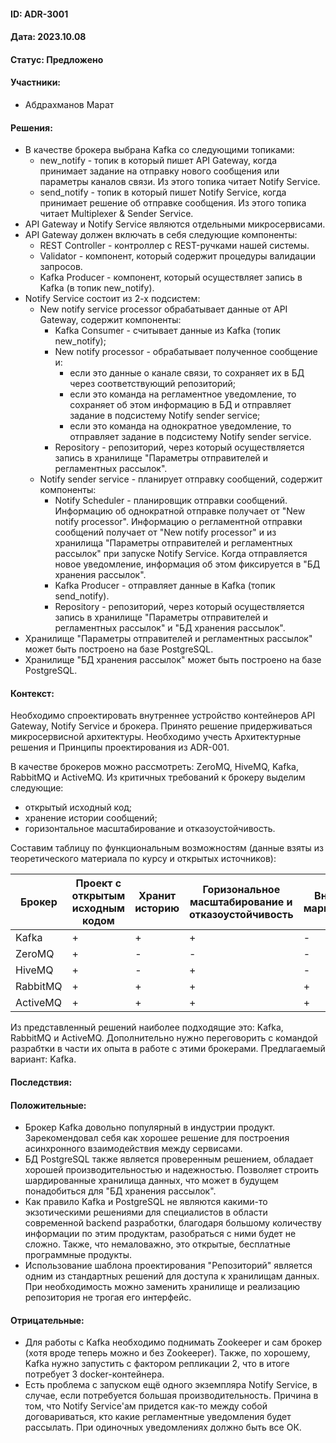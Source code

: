 #### ID: ADR-3001

#### Дата: 2023.10.08

#### Статус: Предложено

#### Участники:
* Абдрахманов Марат

#### Решения:
* В качестве брокера выбрана Kafka со следующими топиками:
    * new_notify - топик в который пишет API Gateway, когда принимает задание на отправку нового сообщения или параметры каналов связи. Из этого топика читает Notify Service.
    * send_notify - топик в который пишет Notify Service, когда принимает решение об отправке сообщения. Из этого топика читает Multiplexer & Sender Service.
* API Gateway и Notify Service являются отдельными микросервисами.
* API Gateway должен включать в себя следующие компоненты:
    * REST Controller - контроллер с REST-ручками нашей системы.
    * Validator - компонент, который содержит процедуры валидации запросов.
    * Kafka Producer - компонент, который осуществляет запись в Kafka (в топик new_notify).
* Notify Service состоит из 2-х подсистем:
    * New notify service processor обрабатывает данные от API Gateway, содержит компоненты:
        * Kafka Consumer - считывает данные из Kafka (топик new_notify);
        * New notify processor - обрабатывает полученное сообщение и:
            * если это данные о канале связи, то сохраняет их в БД через соответствующий репозиторий;
            * если это команда на регламентное уведомление, то сохраняет об этом информацию в БД и отправляет задание в подсистему Notify sender service;
            * если это команда на однократное уведомление, то отправляет задание в подсистему Notify sender service.
        * Repository - репозиторий, через который осуществляется запись в хранилище "Параметры отправителей и регламентных рассылок".
    * Notify sender service - планирует отправку сообщений, содержит компоненты:
        * Notify Scheduler - планировщик отправки сообщений. Информацию об однократной отправке получает от "New notify processor". Информацию о регламентной отправки сообщений получает от "New notify processor" и из хранилища "Параметры отправителей и регламентных рассылок" при запуске Notify Service. Когда отправляется новое уведомление, информация об этом фиксируется в "БД хранения рассылок".
        * Kafka Producer - отправляет данные в Kafka (топик send_notify).
        * Repository - репозиторий, через который осуществляется запись в хранилище "Параметры отправителей и регламентных рассылок" и "БД хранения рассылок".
* Хранилище "Параметры отправителей и регламентных рассылок" может быть построено на базе PostgreSQL.
* Хранилище "БД хранения рассылок" может быть построено на базе PostgreSQL.

#### Контекст:
Необходимо спроектировать внутреннее устройство контейнеров API Gateway, Notify Service и брокера. Принято решение придерживаться микросервисной архитектуры. Необходимо учесть Архитектурные решения и Принципы проектирования из ADR-001.

В качестве брокеров можно рассмотреть: ZeroMQ, HiveMQ, Kafka, RabbitMQ и ActiveMQ.
Из критичных требований к брокеру выделим следующие: 
* открытый исходный код;
* хранение истории сообщений;
* горизонтальное масштабирование и отказоустойчивость.

Составим таблицу по функциональным возможностям (данные взяты из теоретического материала по курсу и открытых источников):

|Брокер|Проект с открытым исходным кодом|Хранит историю|Горизональное масштабирование и отказоустойчивость| Внутренняя маршрутизация|
|-|-|-|-|-|
|Kafka|+|+|+|-|
|ZeroMQ|+|-|-|-|
|HiveMQ|+|-|+|-|
|RabbitMQ|+|+|+|+|
|ActiveMQ|+|+|+|+|

Из представленный решений наиболее подходящие это: Kafka, RabbitMQ и ActiveMQ. Дополнительно нужно переговорить с командой разрабтки в части их опыта в работе с этими брокерами. Предлагаемый вариант: Kafka.

#### Последствия:

#### Положительные:
* Брокер Kafka довольно популярный в индустрии продукт. Зарекомендовал себя как хорошее решение для построения асинхронного взаимодействия между сервисами. 
* БД PostgreSQL также является проверенным решением, обладает хорошей производительностью и надежностью. Позволяет строить шардированные хранилища данных, что может в будущем понадобиться для "БД хранения рассылок".
* Как правило Kafka и PostgreSQL не являются какими-то экзотическими решениями для специалистов в области современной backend разработки, благодаря большому количеству информации по этим продуктам, разобраться с ними будет не сложно. Также, что немаловажно, это открытые, бесплатные программные продукты.
* Использование шаблона проектирования "Репозиторий" является одним из стандартных решений для доступа к хранилищам данных. При необходимость можно заменить хранилище и реализацию репозитория не трогая его интерфейс.

#### Отрицательные:
* Для работы с Kafka необходимо поднимать Zookeeper и сам брокер (хотя вроде теперь можно и без Zookeeper). Также, по хорошему, Kafka нужно запустить с фактором репликации 2, что в итоге потребует 3 docker-контейнера.
* Есть проблема с запуском ещё одного экземпляра Notify Service, в случае, если потребуется большая производительность. Причина в том, что Notify Service'ам придется как-то между собой договариваться, кто какие регламентные уведомления будет рассылать. При одиночных уведомлениях должно быть все ОК.